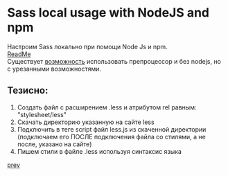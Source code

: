 <h1>Sass local usage with NodeJS and npm</h1>

<div>
Настроим Sass локально при помощи Node Js и npm.<br/><a href="./sass_example/README.md">ReadMe</a>
</div>

<div>
Существует <a href="http://lesscss.org/#client-side-usage">возможность</a> использовать препроцессор и без nodejs, но с урезанными возможностями.
</div>

<h2>Тезисно:</h2>
<ol>
<li>
Создать файл с расширением  .less и атрибутом rel равным: "stylesheet/less"
</li>
<li>
Скачать директорию указанную на сайте less
</li>
<li>
Подключить в теге script файл less.js из скаченной директории (подключаем его ПОСЛЕ подключения файла со стилями, а не после, указано на сайте)
</li>
<li>
Пишем стили в файле .less используя синтаксис языка
</li>
</ol>

<a href="05.md">prev</a>
